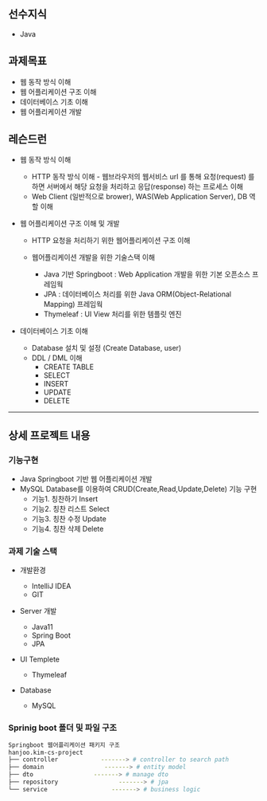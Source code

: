 ## 선수지식
- Java

## 과제목표
- 웹 동작 방식 이해
- 웹 어플리케이션 구조 이해
- 데이터베이스 기초 이해
- 웹 어플리케이션 개발

## 레슨드런
- 웹 동작 방식 이해
    - HTTP 동작 방식 이해 - 웹브라우저의 웹서비스 url 를 통해 요청(request) 를 하면 서버에서 해당 요청을 처리하고 응답(response) 하는 프로세스 이해
    - Web Client (일반적으로 brower), WAS(Web Application Server), DB 역할 이해

- 웹 어플리케이션 구조 이해 및 개발
    - HTTP 요청을 처리하기 위한 웹어플리케이션 구조 이해

    - 웹어플리케이션 개발을 위한 기술스택 이해
        - Java 기반 Springboot : Web Application 개발을 위한 기본 오픈소스 프레임웍
        - JPA : 데이터베이스 처리를 위한 Java ORM(Object-Relational Mapping) 프레임웍 
        - Thymeleaf : UI View 처리를 위한 템플릿 엔진

- 데이터베이스 기초 이해
    - Database 설치 및 설정 (Create Database, user) 
    - DDL / DML 이해
        - CREATE TABLE
        - SELECT
        - INSERT
        - UPDATE
        - DELETE
        
---

## 상세 프로젝트 내용
### 기능구현
- Java Springboot 기반 웹 어플리케이션 개발
- MySQL Database를 이용하여 CRUD(Create,Read,Update,Delete) 기능 구현
    - 기능1. 칭찬하기 Insert
    - 기능2. 칭찬 리스트 Select
    - 기능3. 칭찬 수정 Update
    - 기능4. 칭찬 삭제 Delete
    
### 과제 기술 스택
- 개발환경
    - IntelliJ IDEA
    - GIT

- Server 개발
    - Java11
    - Spring Boot
    - JPA

- UI Templete
    - Thymeleaf

- Database
    - MySQL

    
### Sprinig boot 폴더 및 파일 구조
``` bash
Springboot 웹어플리케이션 패키지 구조
hanjoo.kim-cs-project
├── controller            -------> # controller to search path
├── domain                 -------> # entity model
├── dto                 -------> # manage dto
├── repository                 -------> # jpa
└── service                  -------> # business logic
```
